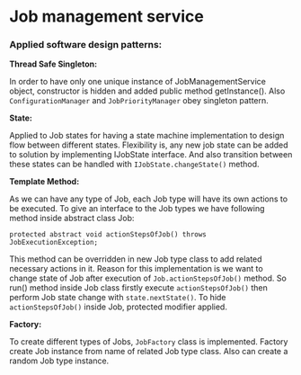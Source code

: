 # Job management service

### Applied software design patterns:

**Thread Safe Singleton:**

In order to have only one unique instance of JobManagementService object, constructor is hidden and added public method getInstance(). Also `ConfigurationManager` and `JobPriorityManager` obey singleton pattern.


**State:**

Applied to Job states for having a state machine implementation to design flow between different states. Flexibility is, any new job state can be added to solution by implementing IJobState interface. And also transition between these states can be handled with ```IJobState.changeState()``` method.

**Template Method:**

As we can have any type of Job, each Job type will have its own actions to be executed. To give an interface to the Job types we have following method inside abstract class Job: 
```
protected abstract void actionStepsOfJob() throws JobExecutionException;
```

This method can be overridden in new Job type class to add related necessary actions in it. Reason for this implementation is we want to change state of Job after execution of ```Job.actionStepsOfJob()``` method. 
So run() method inside Job class firstly execute ```actionStepsOfJob()``` then perform Job state change with ```state.nextState()```. To hide ```actionStepsOfJob()``` inside Job, protected modifier applied.

**Factory:**

To create different types of Jobs, `JobFactory` class is implemented. 
Factory create Job instance from name of related Job type class. Also can create a random Job type instance.
